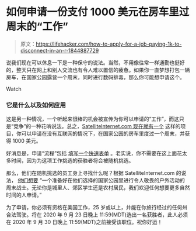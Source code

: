 # 如何申请一份支付 1000 美元在房车里过周末的“工作”

> 原文：<https://lifehacker.com/how-to-apply-for-a-job-paying-1k-to-disconnect-in-an-r-1844887729>

说我们现在可以休息一下是一种保守的说法。当然，不用像往常一样通勤也挺好的，整天只在网上和别人交流也有令人难以置信的疲惫。如果你一直梦想打包一辆房车，在国家公园露营一个周末，同时进行数码排毒，那么你可能想申请这个。

Watch

### 它是什么以及如何应用

这是另一种情况，一个听起来很棒的机会被宣传为你可以申请的“工作”，而这只是“竞争”的一种花哨说法。总之，[SatelliteInternet.com 现在就有一个](https://www.satelliteinternet.com/resources/dream-job-digital-detox) 这样的项目，你可以申请在没有互联网的情况下，在国家公园的房车里度过一个周末，并获得 1000 美元。

好消息是，申请“流程”包括 [填写一个快速表单](https://www.satelliteinternet.com/resources/dream-job-digital-detox) 。老实说，你不需要在这上面花太多时间，因为为这项工作挑选的~~获胜者~~将会被随机挑选。

那么，他们在随机挑选的员工身上寻找什么呢？根据 SatelliteInternet.com 的说法， [他们想要](https://www.satelliteinternet.com/resources/dream-job-digital-detox) “一个准备好在他们选择的国家公园里进行令人敬畏的户外活动的周末战士。无论你是城里人、郊区学生还是农村居民，我们欢迎任何想要更多自然时间的人申请。”

为了申请，你必须有资格在美国工作，25 岁或以上，并能在你旅行经过的任何州合法驾驶。将在 2020 年 9 月 23 日晚上 11:59(MDT)选出一名获胜者，此人必须在 2020 年 9 月 30 日晚上 11:59(MDT)之前接受该职位。祝你好运！